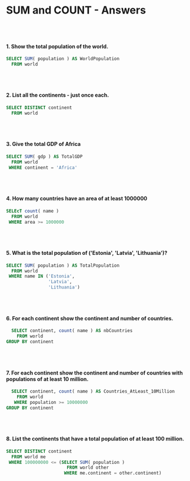 <h1>SUM and COUNT - Answers</h1>
<br></br>

#### 1. Show the total population of the world.
```SQL
SELECT SUM( population ) AS WorldPopulation 
  FROM world
```
<br></br>

#### 2. List all the continents - just once each.
```SQL
SELECT DISTINCT continent
  FROM world
```
<br></br>

#### 3. Give the total GDP of Africa
```SQL
SELECT SUM( gdp ) AS TotalGDP
  FROM world
 WHERE continent = 'Africa'
```
<br></br>

#### 4. How many countries have an area of at least 1000000
```SQL
SELEcT count( name )
  FROM world
 WHERE area >= 1000000
```
<br></br>

#### 5. What is the total population of ('Estonia', 'Latvia', 'Lithuania')?
```SQL
SELECT SUM( population ) AS TotalPopulation
  FROM world 
 WHERE name IN ('Estonia',
                'Latvia',
                'Lithuania')
```
<br></br>

#### 6. For each continent show the continent and number of countries.
```SQL
  SELECT continent, count( name ) AS nbCountries
    FROM world
GROUP BY continent
```
<br></br>

#### 7. For each continent show the continent and number of countries with populations of at least 10 million.
```SQL
  SELECT continent, count( name ) AS Countries_AtLeast_10Million
    FROM world
   WHERE population >= 10000000
GROUP BY continent
```
<br></br>

#### 8. List the continents that have a total population of at least 100 million.
```SQL
SELECT DISTINCT continent
  FROM world me
 WHERE 100000000 <= (SELECT SUM( population )
                       FROM world other
                      WHERE me.continent = other.continent)
```
<br></br>